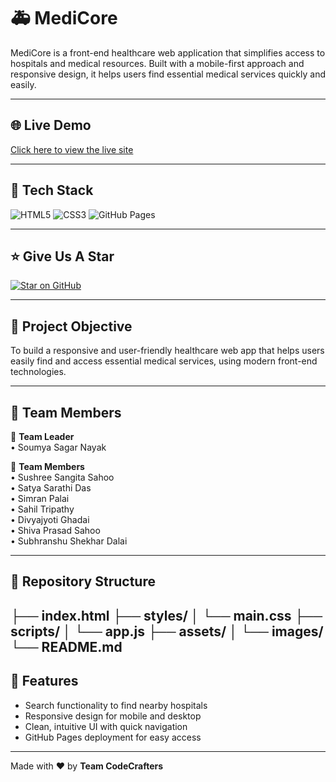 # 🚑 MediCore

MediCore is a front-end healthcare web application that simplifies access to hospitals and medical resources. Built with a mobile-first approach and responsive design, it helps users find essential medical services quickly and easily.

---

## 🌐 Live Demo

[Click here to view the live site](https://soumyasagarnayak.github.io/MediCore-GroupTask/)

---

## 🚀 Tech Stack

![HTML5](https://img.shields.io/badge/-HTML5-E34F26?logo=html5&logoColor=white&style=for-the-badge)
![CSS3](https://img.shields.io/badge/-CSS3-1572B6?logo=css3&logoColor=white&style=for-the-badge)
![GitHub Pages](https://img.shields.io/badge/-GitHub_Pages-121013?logo=github&logoColor=white&style=for-the-badge)

---

## ⭐ Give Us A Star

[![Star on GitHub](https://img.shields.io/badge/⭐%20Star--on%20GitHub-24292e?style=for-the-badge&logo=github)](https://github.com/SoumyaSagarNayak/MediCore-GroupTask)

---

## 🧠 Project Objective

To build a responsive and user-friendly healthcare web app that helps users easily find and access essential medical services, using modern front-end technologies.

---

## 👥 Team Members

👑 **Team Leader**  
• Soumya Sagar Nayak  

💼 **Team Members**  
• Sushree Sangita Sahoo  
• Satya Sarathi Das  
• Simran Palai  
• Sahil Tripathy  
• Divyajyoti Ghadai  
• Shiva Prasad Sahoo  
• Subhranshu Shekhar Dalai  

---

## 📂 Repository Structure

├── index.html
├── styles/
│ └── main.css
├── scripts/
│ └── app.js
├── assets/
│ └── images/
└── README.md
---

## 📌 Features

- Search functionality to find nearby hospitals
- Responsive design for mobile and desktop
- Clean, intuitive UI with quick navigation
- GitHub Pages deployment for easy access
---

Made with ❤️ by **Team CodeCrafters**
